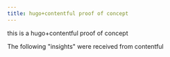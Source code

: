 ```yaml
---
title: hugo+contentful proof of concept
---
```


this is a hugo+contentful proof of concept

The following "insights" were received from contentful